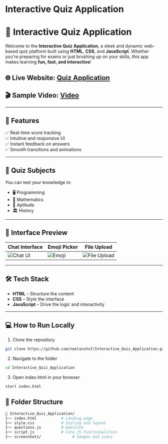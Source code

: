 # Interactive Quiz Application

# 🎯 Interactive Quiz Application

Welcome to the **Interactive Quiz Application**, a sleek and dynamic web-based quiz platform built using **HTML**, **CSS**, and **JavaScript**. Whether you're preparing for exams or just brushing up on your skills, this app makes learning **fun, fast, and interactive**!

## 🌐 Live Website: [Quiz Application](https://interactive-quiz-application-chi.vercel.app/)

## 🎬 Sample Video: [Video](https://drive.google.com/file/d/1cIiCMZzYux8HUHzfiNzVZ0Sjqnp1ddGT/view?usp=sharing)

---

## 🚀 Features

✅ Real-time score tracking  
✅ Intuitive and responsive UI  
✅ Instant feedback on answers  
✅ Smooth transitions and animations

---

## 🧠 Quiz Subjects

You can test your knowledge in:

- 🖥️ Programming  
- 🧮 Mathematics  
- 🧠 Aptitude  
- 🏛️ History  

---

## 📸 Interface Preview

| Chat Interface | Emoji Picker | File Upload |
|----------------|--------------|-------------|
| ![Chat UI](screenshots/chat.png) | ![Emoji](screenshots/emoji.png) | ![File Upload](screenshots/fileupload.png) |

---

## 🛠️ Tech Stack

- **HTML** – Structure the content  
- **CSS** – Style the interface  
- **JavaScript** – Drive the logic and interactivity

---

## 💻 How to Run Locally

1. Clone the repository  
```bash
git clone https://github.com/neelanshu7/Interactive_Quiz_Application.git
```
2. Navigate to the folder
```bash
cd Interactive_Quiz_Application
```
3. Open index.html in your browser
```bash
start index.html
```
## 🧩 Folder Structure
```bash
📁 Interactive_Quiz_Application/
├── index.html           # Landing page
├── style.css            # Styling and layout
├── questions.js         # Question
├── script.js            # Core JS functionalities
├── screenshots/              # Images and icons
```
